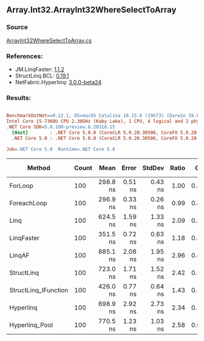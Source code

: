 ﻿## Array.Int32.ArrayInt32WhereSelectToArray

### Source
[ArrayInt32WhereSelectToArray.cs](../LinqBenchmarks/Array/Int32/ArrayInt32WhereSelectToArray.cs)

### References:
- JM.LinqFaster: [1.1.2](https://www.nuget.org/packages/JM.LinqFaster/1.1.2)
- StructLinq.BCL: [0.19.1](https://www.nuget.org/packages/StructLinq.BCL/0.19.1)
- NetFabric.Hyperlinq: [3.0.0-beta24](https://www.nuget.org/packages/NetFabric.Hyperlinq/3.0.0-beta24)

### Results:
``` ini

BenchmarkDotNet=v0.12.1, OS=macOS Catalina 10.15.6 (19G73) [Darwin 19.6.0]
Intel Core i5-7360U CPU 2.30GHz (Kaby Lake), 1 CPU, 4 logical and 2 physical cores
.NET Core SDK=5.0.100-preview.6.20318.15
  [Host]        : .NET Core 5.0.0 (CoreCLR 5.0.20.30506, CoreFX 5.0.20.30506), X64 RyuJIT
  .NET Core 5.0 : .NET Core 5.0.0 (CoreCLR 5.0.20.30506, CoreFX 5.0.20.30506), X64 RyuJIT

Job=.NET Core 5.0  Runtime=.NET Core 5.0  

```
|               Method | Count |     Mean |   Error |  StdDev | Ratio |  Gen 0 | Gen 1 | Gen 2 | Allocated |
|--------------------- |------ |---------:|--------:|--------:|------:|-------:|------:|------:|----------:|
|              ForLoop |   100 | 298.8 ns | 0.51 ns | 0.43 ns |  1.00 | 0.4168 |     - |     - |     872 B |
|          ForeachLoop |   100 | 296.9 ns | 0.33 ns | 0.26 ns |  0.99 | 0.4168 |     - |     - |     872 B |
|                 Linq |   100 | 624.5 ns | 1.59 ns | 1.33 ns |  2.09 | 0.3710 |     - |     - |     776 B |
|           LinqFaster |   100 | 351.5 ns | 0.72 ns | 0.63 ns |  1.18 | 0.3095 |     - |     - |     648 B |
|               LinqAF |   100 | 885.1 ns | 2.08 ns | 1.95 ns |  2.96 | 0.4015 |     - |     - |     840 B |
|           StructLinq |   100 | 723.0 ns | 1.71 ns | 1.52 ns |  2.42 | 0.1297 |     - |     - |     272 B |
| StructLinq_IFunction |   100 | 426.0 ns | 0.77 ns | 0.64 ns |  1.43 | 0.1297 |     - |     - |     272 B |
|            Hyperlinq |   100 | 698.9 ns | 2.92 ns | 2.73 ns |  2.34 | 0.1068 |     - |     - |     224 B |
|       Hyperlinq_Pool |   100 | 770.5 ns | 1.23 ns | 1.03 ns |  2.58 | 0.0267 |     - |     - |      56 B |
